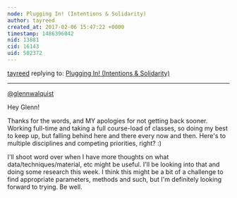 ```yaml
---
node: Plugging In! (Intentions & Solidarity)
author: tayreed
created_at: 2017-02-06 15:47:22 +0000
timestamp: 1486396042
nid: 13881
cid: 16143
uid: 502372
---
```




[tayreed](../profile/tayreed) replying to: [Plugging In! (Intentions & Solidarity)](../notes/tayreed/01-26-2017/plugging-in-intentions-solidarity)

----
[@glennwalquist](/profile/glennwalquist)

Hey Glenn! 

Thanks for the words, and MY apologies for not getting back sooner. Working full-time and taking a full course-load of classes, so doing my best to keep up, but falling behind here and there every now and then. Here's to multiple disciplines and competing priorities, right? :) 

I'll shoot word over when I have more thoughts on what data/techniques/material, etc might be useful. I'll be looking into that and doing some research this week. I think this might be a bit of a challenge to find appropriate parameters, methods and such, but I'm definitely looking forward to trying. Be well.